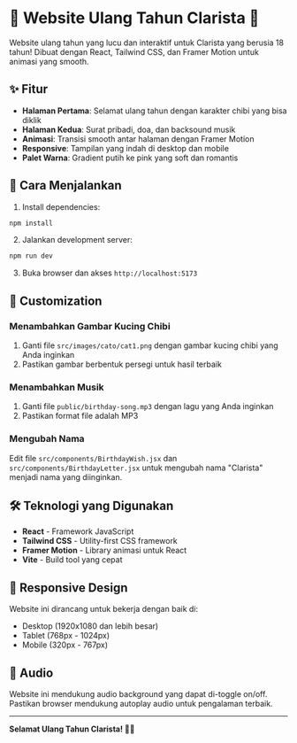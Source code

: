 # 🎉 Website Ulang Tahun Clarista 🎉

Website ulang tahun yang lucu dan interaktif untuk Clarista yang berusia 18 tahun! Dibuat dengan React, Tailwind CSS, dan Framer Motion untuk animasi yang smooth.

## ✨ Fitur

- **Halaman Pertama**: Selamat ulang tahun dengan karakter chibi yang bisa diklik
- **Halaman Kedua**: Surat pribadi, doa, dan backsound musik
- **Animasi**: Transisi smooth antar halaman dengan Framer Motion
- **Responsive**: Tampilan yang indah di desktop dan mobile
- **Palet Warna**: Gradient putih ke pink yang soft dan romantis

## 🚀 Cara Menjalankan

1. Install dependencies:
```bash
npm install
```

2. Jalankan development server:
```bash
npm run dev
```

3. Buka browser dan akses `http://localhost:5173`

## 🎨 Customization

### Menambahkan Gambar Kucing Chibi
1. Ganti file `src/images/cato/cat1.png` dengan gambar kucing chibi yang Anda inginkan
2. Pastikan gambar berbentuk persegi untuk hasil terbaik

### Menambahkan Musik
1. Ganti file `public/birthday-song.mp3` dengan lagu yang Anda inginkan
2. Pastikan format file adalah MP3

### Mengubah Nama
Edit file `src/components/BirthdayWish.jsx` dan `src/components/BirthdayLetter.jsx` untuk mengubah nama "Clarista" menjadi nama yang diinginkan.

## 🛠️ Teknologi yang Digunakan

- **React** - Framework JavaScript
- **Tailwind CSS** - Utility-first CSS framework
- **Framer Motion** - Library animasi untuk React
- **Vite** - Build tool yang cepat

## 📱 Responsive Design

Website ini dirancang untuk bekerja dengan baik di:
- Desktop (1920x1080 dan lebih besar)
- Tablet (768px - 1024px)
- Mobile (320px - 767px)

## 🎵 Audio

Website ini mendukung audio background yang dapat di-toggle on/off. Pastikan browser mendukung autoplay audio untuk pengalaman terbaik.

---

**Selamat Ulang Tahun Clarista! 🎂✨**
